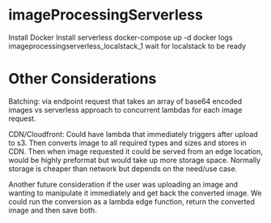 # imageProcessingServerless

Install Docker
Install serverless
docker-compose up -d
docker logs imageprocessingserverless_localstack_1
wait for localstack to be ready




# Other Considerations
Batching: via endpoint request that takes an array of base64 encoded images vs serverless approach to concurrent lambdas for each image request. 

CDN/Cloudfront: Could have lambda that immediately triggers after upload to s3. Then converts image to all required types and sizes and stores in CDN. Then when image requested it could be served from an edge location, would be highly preformat but would take up more storage space. Normally storage is cheaper than network but depends on the need/use case.

Another future consideration if the user was uploading an image and wanting to manipulate it immediately and get back the converted image. We could run the conversion as a lambda edge function, return the converted image and then save both. 